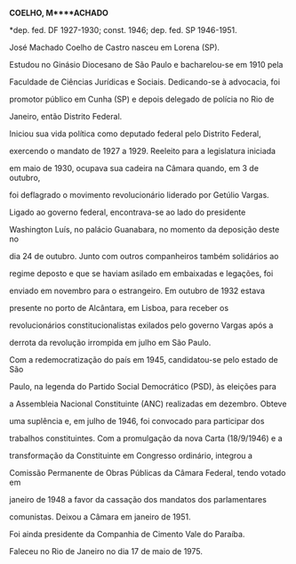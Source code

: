 **COELHO, M****ACHADO**



\*dep. fed. DF 1927-1930; const. 1946; dep. fed. SP 1946-1951.



José Machado Coelho de Castro nasceu em Lorena (SP).



Estudou no Ginásio Diocesano de São Paulo e bacharelou-se em 1910 pela

Faculdade de Ciências Jurídicas e Sociais. Dedicando-se à advocacia, foi

promotor público em Cunha (SP) e depois delegado de polícia no Rio de

Janeiro, então Distrito Federal.



Iniciou sua vida política como deputado federal pelo Distrito Federal,

exercendo o mandato de 1927 a 1929. Reeleito para a legislatura iniciada

em maio de 1930, ocupava sua cadeira na Câmara quando, em 3 de outubro,

foi deflagrado o movimento revolucionário liderado por Getúlio Vargas.

Ligado ao governo federal, encontrava-se ao lado do presidente

Washington Luís, no palácio Guanabara, no momento da deposição deste no

dia 24 de outubro. Junto com outros companheiros também solidários ao

regime deposto e que se haviam asilado em embaixadas e legações, foi

enviado em novembro para o estrangeiro. Em outubro de 1932 estava

presente no porto de Alcântara, em Lisboa, para receber os

revolucionários constitucionalistas exilados pelo governo Vargas após a

derrota da revolução irrompida em julho em São Paulo.



Com a redemocratização do país em 1945, candidatou-se pelo estado de São

Paulo, na legenda do Partido Social Democrático (PSD), às eleições para

a Assembleia Nacional Constituinte (ANC) realizadas em dezembro. Obteve

uma suplência e, em julho de 1946, foi convocado para participar dos

trabalhos constituintes. Com a promulgação da nova Carta (18/9/1946) e a

transformação da Constituinte em Congresso ordinário, integrou a

Comissão Permanente de Obras Públicas da Câmara Federal, tendo votado em

janeiro de 1948 a favor da cassação dos mandatos dos parlamentares

comunistas. Deixou a Câmara em janeiro de 1951.



Foi ainda presidente da Companhia de Cimento Vale do Paraíba.



Faleceu no Rio de Janeiro no dia 17 de maio de 1975.



